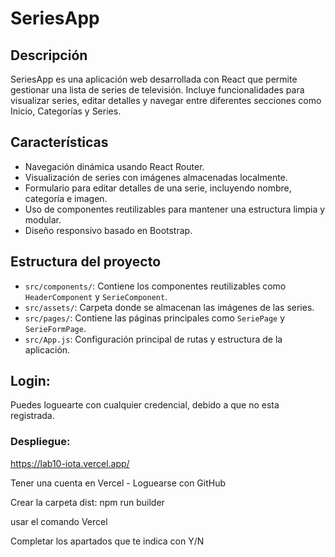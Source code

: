 # SeriesApp

## Descripción

SeriesApp es una aplicación web desarrollada con React que permite gestionar una lista de series de televisión. Incluye funcionalidades para visualizar series, editar detalles y navegar entre diferentes secciones como Inicio, Categorías y Series.

## Características

- Navegación dinámica usando React Router.
- Visualización de series con imágenes almacenadas localmente.
- Formulario para editar detalles de una serie, incluyendo nombre, categoría e imagen.
- Uso de componentes reutilizables para mantener una estructura limpia y modular.
- Diseño responsivo basado en Bootstrap.

## Estructura del proyecto

- `src/components/`: Contiene los componentes reutilizables como `HeaderComponent` y `SerieComponent`.
- `src/assets/`: Carpeta donde se almacenan las imágenes de las series.
- `src/pages/`: Contiene las páginas principales como `SeriePage` y `SerieFormPage`.
- `src/App.js`: Configuración principal de rutas y estructura de la aplicación.

## Login:

Puedes loguearte con cualquier credencial, debido a que no esta registrada.

### Despliegue:

https://lab10-iota.vercel.app/

Tener una cuenta en Vercel - Loguearse con GitHub

Crear la carpeta dist:
npm run builder

usar el comando Vercel

Completar los apartados que te indica con Y/N

